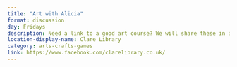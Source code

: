 ```yaml
---
title: "Art with Alicia"
format: discussion
day: Fridays
description: Need a link to a good art course? We will share these in a different medium every week!
location-display-name: Clare Library
category: arts-crafts-games
link: https://www.facebook.com/clarelibrary.co.uk/
---
```

